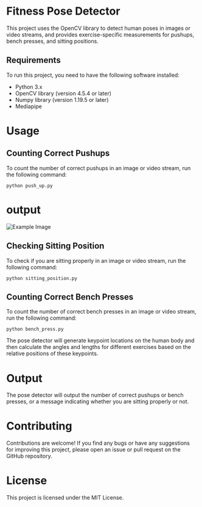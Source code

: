 # Fitness Pose Detector
This project uses the OpenCV library to detect human poses in images or video streams, and provides exercise-specific measurements for pushups, bench presses, and sitting positions.

## Requirements
To run this project, you need to have the following software installed:

- Python 3.x
- OpenCV library (version 4.5.4 or later)
- Numpy library (version 1.19.5 or later)
- Mediapipe

# Usage
## Counting Correct Pushups
To count the number of correct pushups in an image or video stream, run the following command:

``` python push_up.py ```
# output

![Example Image](pushup_output.png "This is an example image.")

## Checking Sitting Position
To check if you are sitting properly in an image or video stream, run the following command:

``` python sitting_position.py ```


## Counting Correct Bench Presses
To count the number of correct bench presses in an image or video stream, run the following command:

``` python bench_press.py ```


The pose detector will generate keypoint locations on the human body and then calculate the angles and lengths for different exercises based on the relative positions of these keypoints.

# Output
The pose detector will output the number of correct pushups or bench presses, or a message indicating whether you are sitting properly or not.

# Contributing
Contributions are welcome! If you find any bugs or have any suggestions for improving this project, please open an issue or pull request on the GitHub repository.

# License
This project is licensed under the MIT License.
